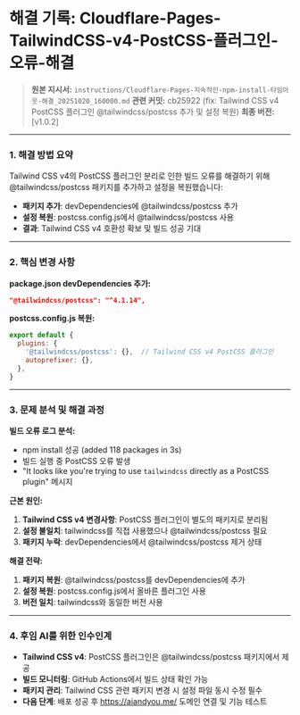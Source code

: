 # 해결 기록: Cloudflare-Pages-TailwindCSS-v4-PostCSS-플러그인-오류-해결

> **원본 지시서:** `instructions/Cloudflare-Pages-지속적인-npm-install-타임아웃-해결_20251020_160000.md`
> **관련 커밋:** cb25922 (fix: Tailwind CSS v4 PostCSS 플러그인 @tailwindcss/postcss 추가 및 설정 복원)
> **최종 버전:** [v1.0.2]

---

### 1. 해결 방법 요약

Tailwind CSS v4의 PostCSS 플러그인 분리로 인한 빌드 오류를 해결하기 위해 @tailwindcss/postcss 패키지를 추가하고 설정을 복원했습니다:

- **패키지 추가**: devDependencies에 @tailwindcss/postcss 추가
- **설정 복원**: postcss.config.js에서 @tailwindcss/postcss 사용
- **결과**: Tailwind CSS v4 호환성 확보 및 빌드 성공 기대

---

### 2. 핵심 변경 사항

**package.json devDependencies 추가:**
```json
"@tailwindcss/postcss": "^4.1.14",
```

**postcss.config.js 복원:**
```javascript
export default {
  plugins: {
    '@tailwindcss/postcss': {},  // Tailwind CSS v4 PostCSS 플러그인
    autoprefixer: {},
  },
}
```

---

### 3. 문제 분석 및 해결 과정

**빌드 오류 로그 분석:**
- npm install 성공 (added 118 packages in 3s)
- 빌드 실행 중 PostCSS 오류 발생
- "It looks like you're trying to use `tailwindcss` directly as a PostCSS plugin" 메시지

**근본 원인:**
1. **Tailwind CSS v4 변경사항**: PostCSS 플러그인이 별도의 패키지로 분리됨
2. **설정 불일치**: tailwindcss를 직접 사용했으나 @tailwindcss/postcss 필요
3. **패키지 누락**: devDependencies에서 @tailwindcss/postcss 제거 상태

**해결 전략:**
1. **패키지 복원**: @tailwindcss/postcss를 devDependencies에 추가
2. **설정 복원**: postcss.config.js에서 올바른 플러그인 사용
3. **버전 일치**: tailwindcss와 동일한 버전 사용

---

### 4. 후임 AI를 위한 인수인계

- **Tailwind CSS v4**: PostCSS 플러그인은 @tailwindcss/postcss 패키지에서 제공
- **빌드 모니터링**: GitHub Actions에서 빌드 상태 확인 가능
- **패키지 관리**: Tailwind CSS 관련 패키지 변경 시 설정 파일 동시 수정 필수
- **다음 단계**: 배포 성공 후 https://aiandyou.me/ 도메인 연결 및 기능 테스트